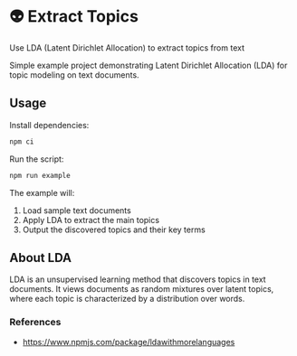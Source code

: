 # 👽 Extract Topics
Use LDA (Latent Dirichlet Allocation) to extract topics from text

Simple example project demonstrating Latent Dirichlet Allocation (LDA) for topic modeling on text documents.

## Usage

Install dependencies:

```bash
npm ci
```

Run the script:

```bash
npm run example
```

The example will:
1. Load sample text documents
2. Apply LDA to extract the main topics
3. Output the discovered topics and their key terms

## About LDA

LDA is an unsupervised learning method that discovers topics in text documents. It views documents as random mixtures over latent topics, where each topic is characterized by a distribution over words.

### References
- https://www.npmjs.com/package/ldawithmorelanguages
